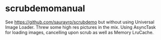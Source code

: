 # scrubdemomanual

See https://github.com/sauravrp/scrubdemo but without using Universal Image Loader.
Threw some high res pictures in the mix. Using AsyncTask for loading images, cancelling upon scrub as well as Memory LruCache.
